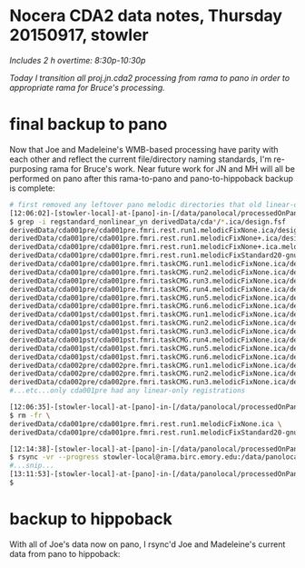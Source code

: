 # Nocera CDA2 data notes, Thursday 20150917, stowler

_Includes 2 h overtime: 8:30p-10:30p_

_Today I transition all proj.jn.cda2 processing from rama to pano in order to appropriate rama for Bruce's processing._

# final backup to pano

Now that Joe and Madeleine's WMB-based processing have parity with each other and reflect the current file/directory naming standards, I'm re-purposing rama for Bruce's work. Near future work for JN and MH will all be performed on pano after this rama-to-pano and pano-to-hippoback backup is complete:

```bash
# first removed any leftover pano melodic directories that old linear-only registrations:
[12:06:02]-[stowler-local]-at-[pano]-in-[/data/panolocal/processedOnPano-nocera]
$ grep -i regstandard_nonlinear_yn derivedData/cda*/*.ica/design.fsf
derivedData/cda001pre/cda001pre.fmri.rest.run1.melodicFixNone.ica/design.fsf:set fmri(regstandard_nonlinear_yn) 0
derivedData/cda001pre/cda001pre.fmri.rest.run1.melodicFixNone+.ica/design.fsf:set fmri(regstandard_nonlinear_yn) 1
derivedData/cda001pre/cda001pre.fmri.rest.run1.melodicFixNone+.ica.melodicFixStandard20-gnuParallel10.ica/design.fsf:set fmri(regstandard_nonlinear_yn) 1
derivedData/cda001pre/cda001pre.fmri.rest.run1.melodicFixStandard20-gnuParallel10.ica/design.fsf:set fmri(regstandard_nonlinear_yn) 0
derivedData/cda001pre/cda001pre.fmri.taskCMG.run1.melodicFixNone.ica/design.fsf:set fmri(regstandard_nonlinear_yn) 1
derivedData/cda001pre/cda001pre.fmri.taskCMG.run2.melodicFixNone.ica/design.fsf:set fmri(regstandard_nonlinear_yn) 1
derivedData/cda001pre/cda001pre.fmri.taskCMG.run3.melodicFixNone.ica/design.fsf:set fmri(regstandard_nonlinear_yn) 1
derivedData/cda001pre/cda001pre.fmri.taskCMG.run4.melodicFixNone.ica/design.fsf:set fmri(regstandard_nonlinear_yn) 1
derivedData/cda001pre/cda001pre.fmri.taskCMG.run5.melodicFixNone.ica/design.fsf:set fmri(regstandard_nonlinear_yn) 1
derivedData/cda001pre/cda001pre.fmri.taskCMG.run6.melodicFixNone.ica/design.fsf:set fmri(regstandard_nonlinear_yn) 1
derivedData/cda001pst/cda001pst.fmri.taskCMG.run1.melodicFixNone.ica/design.fsf:set fmri(regstandard_nonlinear_yn) 1
derivedData/cda001pst/cda001pst.fmri.taskCMG.run2.melodicFixNone.ica/design.fsf:set fmri(regstandard_nonlinear_yn) 1
derivedData/cda001pst/cda001pst.fmri.taskCMG.run3.melodicFixNone.ica/design.fsf:set fmri(regstandard_nonlinear_yn) 1
derivedData/cda001pst/cda001pst.fmri.taskCMG.run4.melodicFixNone.ica/design.fsf:set fmri(regstandard_nonlinear_yn) 1
derivedData/cda001pst/cda001pst.fmri.taskCMG.run5.melodicFixNone.ica/design.fsf:set fmri(regstandard_nonlinear_yn) 1
derivedData/cda001pst/cda001pst.fmri.taskCMG.run6.melodicFixNone.ica/design.fsf:set fmri(regstandard_nonlinear_yn) 1
derivedData/cda002pre/cda002pre.fmri.taskCMG.run1.melodicFixNone.ica/design.fsf:set fmri(regstandard_nonlinear_yn) 1
derivedData/cda002pre/cda002pre.fmri.taskCMG.run2.melodicFixNone.ica/design.fsf:set fmri(regstandard_nonlinear_yn) 1
derivedData/cda002pre/cda002pre.fmri.taskCMG.run3.melodicFixNone.ica/design.fsf:set fmri(regstandard_nonlinear_yn) 1
#...etc...only cda001pre had any linear-only registrations

[12:06:35]-[stowler-local]-at-[pano]-in-[/data/panolocal/processedOnPano-nocera]
$ rm -fr \
derivedData/cda001pre/cda001pre.fmri.rest.run1.melodicFixNone.ica \
derivedData/cda001pre/cda001pre.fmri.rest.run1.melodicFixStandard20-gnuParallel10.ica

[12:14:38]-[stowler-local]-at-[pano]-in-[/data/panolocal/processedOnPano-nocera]
$ rsync -vr --progress stowler-local@rama.birc.emory.edu:/data/panolocal/processedOnPano-nocera/derivedData .
#...snip...
[13:11:53]-[stowler-local]-at-[pano]-in-[/data/panolocal/processedOnPano-nocera]
$
```

# backup to hippoback

With all of Joe's data now on pano, I rsync'd Joe and Madeleine's current data from pano to hippoback:

```bash

```
